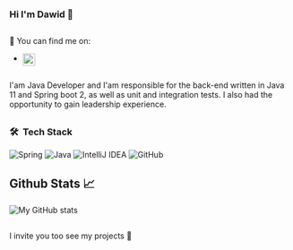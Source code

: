 ### Hi I'm Dawid 👋
##

 💬  You can find me on: 
-  [<img align="left" alt="helloroman | LinkedIn" width="22px" src="https://cdn.jsdelivr.net/npm/simple-icons@v3/icons/linkedin.svg" />][linkedin] 
<br/>
I'am Java Developer and I'am responsible for the back-end written in
Java 11 and Spring boot 2, as well as unit and integration tests.
I also had the opportunity to gain leadership experience.

##

### 🛠 &nbsp;Tech Stack

![Spring](https://img.shields.io/badge/spring-%236DB33F.svg?style=for-the-badge&logo=spring&logoColor=white)
![Java](https://img.shields.io/badge/java-%23ED8B00.svg?style=for-the-badge&logo=java&logoColor=white)
![IntelliJ IDEA](https://img.shields.io/badge/IntelliJIDEA-000000.svg?style=for-the-badge&logo=intellij-idea&logoColor=white)
![GitHub](https://img.shields.io/badge/github-%23121011.svg?style=for-the-badge&logo=github&logoColor=white)


## Github Stats 📈 

![My GitHub stats](https://github-readme-stats.vercel.app/api?username=dawidkreft&&show_icons=true&theme=vue)

##
I invite you too see my projects  🔭

[linkedin]: https://www.linkedin.com/in/dawid-k-a58047169/
